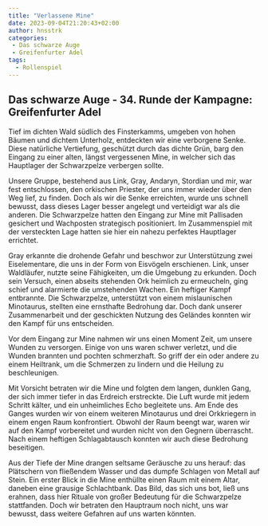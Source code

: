 ```yaml
---
title: "Verlassene Mine"
date: 2023-09-04T21:20:43+02:00
author: hnsstrk
categories:
 - Das schwarze Auge
 - Greifenfurter Adel
tags:
  - Rollenspiel
---
```


## Das schwarze Auge - 34. Runde der Kampagne: Greifenfurter Adel

Tief im dichten Wald südlich des Finsterkamms, umgeben von hohen Bäumen und dichtem Unterholz, entdeckten wir eine verborgene Senke. Diese natürliche Vertiefung, geschützt durch das dichte Grün, barg den Eingang zu einer alten, längst vergessenen Mine, in welcher sich das Hauptlager der Schwarzpelze verbergen sollte.

Unsere Gruppe, bestehend aus Link, Gray, Andaryn, Stordian und mir, war fest entschlossen, den orkischen Priester, der uns immer wieder über den Weg lief, zu finden. Doch als wir die Senke erreichten, wurde uns schnell bewusst, dass dieses Lager besser angelegt und verteidigt war als die anderen. Die Schwarzpelze hatten den Eingang zur Mine mit Pallisaden gesichert und Wachposten strategisch positioniert. Im Zusammenspiel mit der versteckten Lage hatten sie hier ein nahezu perfektes Hauptlager errichtet.

Gray erkannte die drohende Gefahr und beschwor zur Unterstützung zwei Eiselementare, die uns in der Form von Eisvögeln erschienen. Link, unser Waldläufer, nutzte seine Fähigkeiten, um die Umgebung zu erkunden. Doch sein Versuch, einen abseits stehenden Ork heimlich zu ermeucheln, ging schief und alarmierte die umstehenden Wachen. Ein heftiger Kampf entbrannte. Die Schwarzpelze, unterstützt von einem mislaunischen Minotaurus, stellten eine ernsthafte Bedrohung dar. Doch dank unserer Zusammenarbeit und der geschickten Nutzung des Geländes konnten wir den Kampf für uns entscheiden.

Vor dem Eingang zur Mine nahmen wir uns einen Moment Zeit, um unsere Wunden zu versorgen. Einige von uns waren schwer verletzt, und die Wunden brannten und pochten schmerzhaft. So griff der ein oder andere zu einem Heiltrank, um die Schmerzen zu lindern und die Heilung zu beschleunigen.

Mit Vorsicht betraten wir die Mine und folgten dem langen, dunklen Gang, der sich immer tiefer in das Erdreich erstreckte. Die Luft wurde mit jedem Schritt kälter, und ein unheimliches Echo begleitete uns. Am Ende des Ganges wurden wir von einem weiteren Minotaurus und drei Orkkriegern in einem engen Raum konfrontiert. Obwohl der Raum beengt war, waren wir auf den Kampf vorbereitet und wurden nicht von den Gegnern überrascht. Nach einem heftigen Schlagabtausch konnten wir auch diese Bedrohung beseitigen.

Aus der Tiefe der Mine drangen seltsame Geräusche zu uns herauf: das Plätschern von fließendem Wasser und das dumpfe Schlagen von Metall auf Stein. Ein erster Blick in die Mine enthüllte einen Raum mit einem Altar, daneben eine grausige Schlachtbank. Das Bild, das sich uns bot, ließ uns erahnen, dass hier Rituale von großer Bedeutung für die Schwarzpelze stattfanden. Doch wir betraten den Hauptraum noch nicht, uns war bewusst, dass weitere Gefahren auf uns warten könnten.
